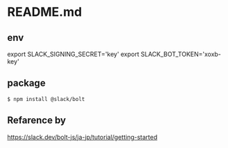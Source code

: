 # README.md

## env
export SLACK_SIGNING_SECRET='key'
export SLACK_BOT_TOKEN='xoxb-key'

## package

```
$ npm install @slack/bolt
```

## Refarence by
https://slack.dev/bolt-js/ja-jp/tutorial/getting-started

